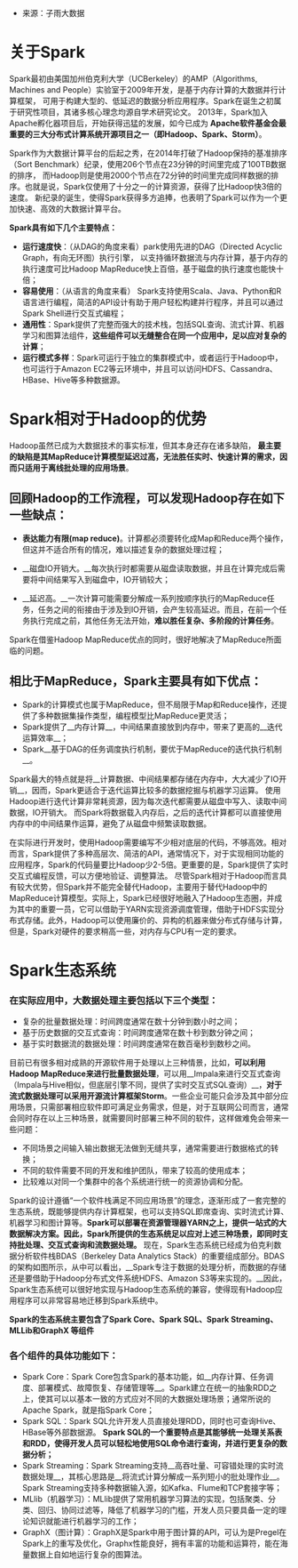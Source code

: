 * 来源：子雨大数据 

# 关于Spark
Spark最初由美国加州伯克利大学（UCBerkeley）的AMP（Algorithms, Machines and People）实验室于2009年开发，是基于内存计算的大数据并行计算框架，
可用于构建大型的、低延迟的数据分析应用程序。Spark在诞生之初属于研究性项目，其诸多核心理念均源自学术研究论文。
2013年，Spark加入Apache孵化器项目后，开始获得迅猛的发展，如今已成为 __Apache软件基金会最重要的三大分布式计算系统开源项目之一（即Hadoop、Spark、Storm）__。

Spark作为大数据计算平台的后起之秀，在2014年打破了Hadoop保持的基准排序（Sort Benchmark）纪录，使用206个节点在23分钟的时间里完成了100TB数据的排序，
而Hadoop则是使用2000个节点在72分钟的时间里完成同样数据的排序。也就是说，Spark仅使用了十分之一的计算资源，获得了比Hadoop快3倍的速度。
新纪录的诞生，使得Spark获得多方追捧，也表明了Spark可以作为一个更加快速、高效的大数据计算平台。


__Spark具有如下几个主要特点：__
* __运行速度快__：（从DAG的角度来看）park使用先进的DAG（Directed Acyclic Graph，有向无环图）执行引擎，
以支持循环数据流与内存计算，基于内存的执行速度可比Hadoop MapReduce快上百倍，基于磁盘的执行速度也能快十倍；
* __容易使用__：（从语言的角度来看）
Spark支持使用Scala、Java、Python和R语言进行编程，简洁的API设计有助于用户轻松构建并行程序，并且可以通过Spark Shell进行交互式编程；
* __通用性__：Spark提供了完整而强大的技术栈，包括SQL查询、流式计算、机器学习和图算法组件，__这些组件可以无缝整合在同一个应用中，足以应对复杂的计算__；
* __运行模式多样__：Spark可运行于独立的集群模式中，或者运行于Hadoop中，也可运行于Amazon EC2等云环境中，并且可以访问HDFS、Cassandra、HBase、Hive等多种数据源。

# Spark相对于Hadoop的优势

Hadoop虽然已成为大数据技术的事实标准，但其本身还存在诸多缺陷，
__最主要的缺陷是其MapReduce计算模型延迟过高，无法胜任实时、快速计算的需求，因而只适用于离线批处理的应用场景__。

## 回顾Hadoop的工作流程，可以发现Hadoop存在如下一些缺点：
* __表达能力有限(map reduce)__。计算都必须要转化成Map和Reduce两个操作，但这并不适合所有的情况，难以描述复杂的数据处理过程；

* __磁盘IO开销大。__每次执行时都需要从磁盘读取数据，并且在计算完成后需要将中间结果写入到磁盘中，IO开销较大；
* __延迟高。__一次计算可能需要分解成一系列按顺序执行的MapReduce任务，任务之间的衔接由于涉及到IO开销，会产生较高延迟。而且，在前一个任务执行完成之前，其他任务无法开始，__难以胜任复杂、多阶段的计算任务__。

Spark在借鉴Hadoop MapReduce优点的同时，很好地解决了MapReduce所面临的问题。

## 相比于MapReduce，Spark主要具有如下优点：
* Spark的计算模式也属于MapReduce，但不局限于Map和Reduce操作，还提供了多种数据集操作类型，编程模型比MapReduce更灵活；
* Spark提供了__内存计算__，中间结果直接放到内存中，带来了更高的__迭代运算效率__；
* Spark__基于DAG的任务调度执行机制，要优于MapReduce的迭代执行机制__。


Spark最大的特点就是将__计算数据、中间结果都存储在内存中，大大减少了IO开销__，因而，Spark更适合于迭代运算比较多的数据挖掘与机器学习运算。
使用Hadoop进行迭代计算非常耗资源，因为每次迭代都需要从磁盘中写入、读取中间数据，IO开销大。
而Spark将数据载入内存后，之后的迭代计算都可以直接使用内存中的中间结果作运算，避免了从磁盘中频繁读取数据。

在实际进行开发时，使用Hadoop需要编写不少相对底层的代码，不够高效。相对而言，Spark提供了多种高层次、简洁的API，通常情况下，对于实现相同功能的应用程序，Spark的代码量要比Hadoop少2-5倍。更重要的是，Spark提供了实时交互式编程反馈，可以方便地验证、调整算法。
尽管Spark相对于Hadoop而言具有较大优势，但Spark并不能完全替代Hadoop，主要用于替代Hadoop中的MapReduce计算模型。实际上，Spark已经很好地融入了Hadoop生态圈，并成为其中的重要一员，它可以借助于YARN实现资源调度管理，借助于HDFS实现分布式存储。此外，Hadoop可以使用廉价的、异构的机器来做分布式存储与计算，但是，Spark对硬件的要求稍高一些，对内存与CPU有一定的要求。

# Spark生态系统

### 在实际应用中，大数据处理主要包括以下三个类型：
* 复杂的批量数据处理：时间跨度通常在数十分钟到数小时之间；
* 基于历史数据的交互式查询：时间跨度通常在数十秒到数分钟之间；
* 基于实时数据流的数据处理：时间跨度通常在数百毫秒到数秒之间。

目前已有很多相对成熟的开源软件用于处理以上三种情景，比如，__可以利用Hadoop MapReduce来进行批量数据处理__，可以用__Impala来进行交互式查询（Impala与Hive相似，但底层引擎不同，提供了实时交互式SQL查询）__，__对于流式数据处理可以采用开源流计算框架Storm__。一些企业可能只会涉及其中部分应用场景，只需部署相应软件即可满足业务需求，但是，对于互联网公司而言，通常会同时存在以上三种场景，就需要同时部署三种不同的软件，这样做难免会带来一些问题：
* 不同场景之间输入输出数据无法做到无缝共享，通常需要进行数据格式的转换；
* 不同的软件需要不同的开发和维护团队，带来了较高的使用成本；
* 比较难以对同一个集群中的各个系统进行统一的资源协调和分配。

Spark的设计遵循“一个软件栈满足不同应用场景”的理念，逐渐形成了一套完整的生态系统，既能够提供内存计算框架，也可以支持SQL即席查询、实时流式计算、机器学习和图计算等。__Spark可以部署在资源管理器YARN之上，提供一站式的大数据解决方案。因此，Spark所提供的生态系统足以应对上述三种场景，即同时支持批处理、交互式查询和流数据处理。__
现在，Spark生态系统已经成为伯克利数据分析软件栈BDAS（Berkeley Data Analytics Stack）的重要组成部分。BDAS的架构如图所示，从中可以看出，__Spark专注于数据的处理分析，而数据的存储还是要借助于Hadoop分布式文件系统HDFS、Amazon S3等来实现的。__因此，Spark生态系统可以很好地实现与Hadoop生态系统的兼容，使得现有Hadoop应用程序可以非常容易地迁移到Spark系统中。

__Spark的生态系统主要包含了Spark Core、Spark SQL、Spark Streaming、MLLib和GraphX 等组件__
### 各个组件的具体功能如下：
* Spark Core：Spark Core包含Spark的基本功能，如__内存计算、任务调度、部署模式、故障恢复、存储管理等__。Spark建立在统一的抽象RDD之上，使其可以以基本一致的方式应对不同的大数据处理场景；通常所说的Apache Spark，就是指Spark Core；
* Spark SQL：Spark SQL允许开发人员直接处理RDD，同时也可查询Hive、HBase等外部数据源。
__Spark SQL的一个重要特点是其能够统一处理关系表和RDD，使得开发人员可以轻松地使用SQL命令进行查询，并进行更复杂的数据分析；__
*  Spark Streaming：Spark Streaming支持__高吞吐量、可容错处理的实时流数据处理__，其核心思路是__将流式计算分解成一系列短小的批处理作业__。Spark Streaming支持多种数据输入源，如Kafka、Flume和TCP套接字等；
* MLlib（机器学习）：MLlib提供了常用机器学习算法的实现，包括聚类、分类、回归、协同过滤等，降低了机器学习的门槛，开发人员只要具备一定的理论知识就能进行机器学习的工作；
* GraphX（图计算）：GraphX是Spark中用于图计算的API，可认为是Pregel在Spark上的重写及优化，Graphx性能良好，拥有丰富的功能和运算符，能在海量数据上自如地运行复杂的图算法。
